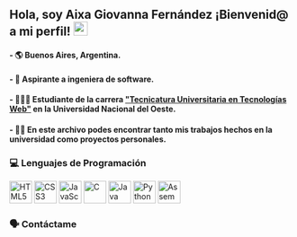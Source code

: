 ## Hola, soy Aixa Giovanna Fernández ¡Bienvenid@ a mi perfil! <img src="https://media.giphy.com/media/hvRJCLFzcasrR4ia7z/giphy.gif" width="25px">
#### - 🌎 Buenos Aires, Argentina.
#### - 💼 Aspirante a ingeniera de software.
#### - 👩🏻‍💻 Estudiante de la carrera ["Tecnicatura Universitaria en Tecnologías Web"](https://www.uno.edu.ar/oferta-academica/tecnicaturas/tec-univ-en-tecnologias-web.html) en la Universidad Nacional del Oeste.
#### - ✍🏻 En este archivo podes encontrar tanto mis trabajos hechos en la universidad como proyectos personales.

### 💻 Lenguajes de Programación
<p align="left">
  <img src="https://cdn.jsdelivr.net/gh/devicons/devicon/icons/html5/html5-original.svg" title="HTML5" alt="HTML5" width="40" height="40"/>
  <img src="https://cdn.jsdelivr.net/gh/devicons/devicon/icons/css3/css3-original.svg" title="CSS3" alt="CSS3" width="40" height="40"/>
  <img src="https://cdn.jsdelivr.net/gh/devicons/devicon/icons/javascript/javascript-original.svg" title="JavaScript" alt="JavaScript" width="40" height="40"/>
  <img src="https://cdn.jsdelivr.net/gh/devicons/devicon/icons/c/c-original.svg" title="C" alt="C" width="40" height="40"/>
  <img src="https://cdn.jsdelivr.net/gh/devicons/devicon/icons/java/java-original.svg" title="Java" alt="Java" width="40" height="40"/>
  <img src="https://cdn.jsdelivr.net/gh/devicons/devicon/icons/python/python-original.svg" title="Python" alt="Python" width="40" height="40"/>
  <img src="https://cdn.jsdelivr.net/gh/devicons/devicon/icons/bash/bash-original.svg" title="Assembler" alt="Assembler" width="40" height="40"/>
</p>

### 🗣️ Contáctame
<p align="left">
  <!-- LinkedIn -->
  <a href="https://www.linkedin.com/in/tuusuario" target="_blank">
    <i class="fab fa-linkedin" title="LinkedIn" style="font-size: 40px;"></i>
  </a>

  <!-- Correo electrónico -->
  <a href="mailto:tuemail@example.com" target="_blank">
    <i class="fas fa-envelope" title="Correo" style="font-size: 40px;"></i>
  </a>

  <!-- Twitter (X) -->
  <a href="https://twitter.com/tuusuario" target="_blank">
    <i class="fab fa-twitter" title="Twitter (X)" style="font-size: 40px;"></i>
  </a>

  <!-- Telegram -->
  <a href="https://t.me/tuusuario" target="_blank">
    <i class="fab fa-telegram" title="Telegram" style="font-size: 40px;"></i>
  </a>

  <!-- Facebook Messenger -->
  <a href="https://m.me/tuusuario" target="_blank">
    <i class="fab fa-facebook-messenger" title="Messenger" style="font-size: 40px;"></i>
  </a>

  <!-- Instagram -->
  <a href="https://instagram.com/tuusuario" target="_blank">
    <i class="fab fa-instagram" title="Instagram" style="font-size: 40px;"></i>
  </a>

  <!-- Discord -->
  <a href="https://discord.com/users/tuusuario" target="_blank">
    <i class="fab fa-discord" title="Discord" style="font-size: 40px;"></i>
  </a>

  <!-- Google Meet -->
  <a href="https://meet.google.com" target="_blank">
    <i class="fab fa-google" title="Google Meet" style="font-size: 40px;"></i>
  </a>
</p>
